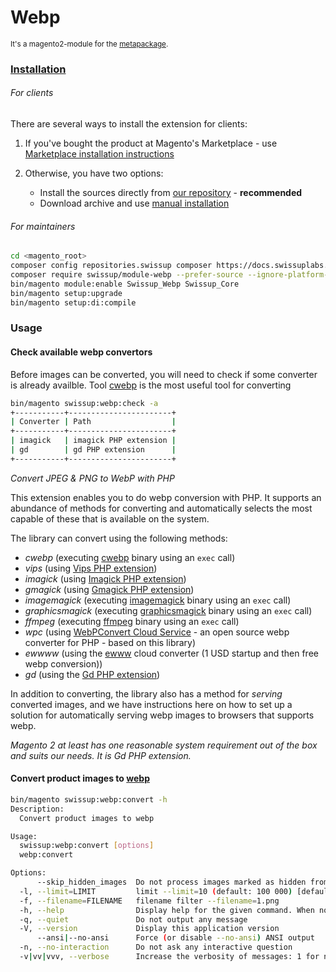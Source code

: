 # Webp

<sup>It's a magento2-module for the [metapackage](https://github.com/swissup/webp).</sup>

### [Installation](https://docs.swissuplabs.com/m2/extensions/webp/installation/)

###### For clients

There are several ways to install the extension for clients:

 1. If you've bought the product at Magento's Marketplace - use
    [Marketplace installation instructions](https://docs.magento.com/marketplace/user_guide/buyers/install-extension.html)

 2. Otherwise, you have two options:
    - Install the sources directly from [our repository](https://docs.swissuplabs.com/m2/extensions/webp/installation/composer/) - **recommended**
    - Download archive and use [manual installation](https://docs.swissuplabs.com/m2/extensions/webp/installation/manual/)


###### For maintainers

```bash
cd <magento_root>
composer config repositories.swissup composer https://docs.swissuplabs.com/packages/
composer require swissup/module-webp --prefer-source --ignore-platform-reqs
bin/magento module:enable Swissup_Webp Swissup_Core
bin/magento setup:upgrade
bin/magento setup:di:compile
```

### Usage 

#### Check available webp convertors 
Before images can be converted, you will need to check if some converter is already availble. 
Tool [cwebp](https://developers.google.com/speed/webp/docs/cwebp) is the most useful tool for converting

```bash
bin/magento swissup:webp:check -a 
+-----------+-----------------------+
| Converter | Path                  |
+-----------+-----------------------+
| imagick   | imagick PHP extension |
| gd        | gd PHP extension      |
+-----------+-----------------------+
```

*Convert JPEG & PNG to WebP with PHP*

This extension enables you to do webp conversion with PHP. It supports an abundance of methods for converting and automatically selects the most capable of these that is available on the system.

The library can convert using the following methods:
- *cwebp* (executing [cwebp](https://developers.google.com/speed/webp/docs/cwebp) binary using an `exec` call)
- *vips* (using [Vips PHP extension](https://github.com/libvips/php-vips-ext))
- *imagick* (using [Imagick PHP extension](https://github.com/Imagick/imagick))
- *gmagick* (using [Gmagick PHP extension](https://www.php.net/manual/en/book.gmagick.php))
- *imagemagick* (executing [imagemagick](https://imagemagick.org/index.php) binary using an `exec` call)
- *graphicsmagick* (executing [graphicsmagick](http://www.graphicsmagick.org/) binary using an `exec` call)
- *ffmpeg* (executing [ffmpeg](https://ffmpeg.org/) binary using an `exec` call)
- *wpc* (using [WebPConvert Cloud Service](https://github.com/rosell-dk/webp-convert-cloud-service/) - an open source webp converter for PHP - based on this library)
- *ewwww* (using the [ewww](https://ewww.io/plans/) cloud converter (1 USD startup and then free webp conversion))
- *gd* (using the [Gd PHP extension](https://www.php.net/manual/en/book.image.php))

In addition to converting, the library also has a method for *serving* converted images, and we have instructions here on how to set up a solution for automatically serving webp images to browsers that supports webp.

*Magento 2 at least has one reasonable system requirement out of the box and suits our needs. It is Gd PHP extension.* 

#### Convert product images to [webp](https://developers.google.com/speed/webp)

```bash
bin/magento swissup:webp:convert -h 
Description:
  Convert product images to webp

Usage:
  swissup:webp:convert [options]
  webp:convert

Options:
      --skip_hidden_images  Do not process images marked as hidden from product page
  -l, --limit=LIMIT         limit --limit=10 (default: 100 000) [default: 100000]
  -f, --filename=FILENAME   filename filter --filename=1.png
  -h, --help                Display help for the given command. When no command is given display help for the list command
  -q, --quiet               Do not output any message
  -V, --version             Display this application version
      --ansi|--no-ansi      Force (or disable --no-ansi) ANSI output
  -n, --no-interaction      Do not ask any interactive question
  -v|vv|vvv, --verbose      Increase the verbosity of messages: 1 for normal output, 2 for more verbose output and 3 for debug

```
